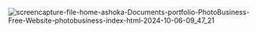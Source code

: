 ![screencapture-file-home-ashoka-Documents-portfolio-PhotoBusiness-Free-Website-photobusiness-index-html-2024-10-06-09_47_21](https://github.com/user-attachments/assets/67458dfb-d4c4-4f8d-9094-c0655ae90d56)
